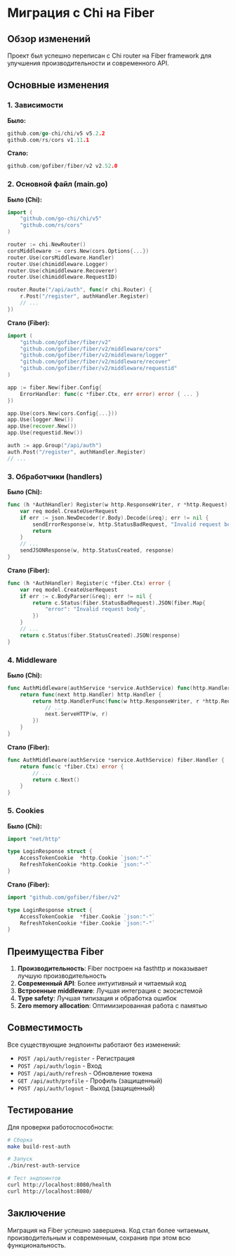 # Миграция с Chi на Fiber

## Обзор изменений

Проект был успешно переписан с Chi router на Fiber framework для улучшения производительности и современного API.

## Основные изменения

### 1. Зависимости

**Было:**
```go
github.com/go-chi/chi/v5 v5.2.2
github.com/rs/cors v1.11.1
```

**Стало:**
```go
github.com/gofiber/fiber/v2 v2.52.0
```

### 2. Основной файл (main.go)

**Было (Chi):**
```go
import (
    "github.com/go-chi/chi/v5"
    "github.com/rs/cors"
)

router := chi.NewRouter()
corsMiddleware := cors.New(cors.Options{...})
router.Use(corsMiddleware.Handler)
router.Use(chimiddleware.Logger)
router.Use(chimiddleware.Recoverer)
router.Use(chimiddleware.RequestID)

router.Route("/api/auth", func(r chi.Router) {
    r.Post("/register", authHandler.Register)
    // ...
})
```

**Стало (Fiber):**
```go
import (
    "github.com/gofiber/fiber/v2"
    "github.com/gofiber/fiber/v2/middleware/cors"
    "github.com/gofiber/fiber/v2/middleware/logger"
    "github.com/gofiber/fiber/v2/middleware/recover"
    "github.com/gofiber/fiber/v2/middleware/requestid"
)

app := fiber.New(fiber.Config{
    ErrorHandler: func(c *fiber.Ctx, err error) error { ... }
})

app.Use(cors.New(cors.Config{...}))
app.Use(logger.New())
app.Use(recover.New())
app.Use(requestid.New())

auth := app.Group("/api/auth")
auth.Post("/register", authHandler.Register)
// ...
```

### 3. Обработчики (handlers)

**Было (Chi):**
```go
func (h *AuthHandler) Register(w http.ResponseWriter, r *http.Request) {
    var req model.CreateUserRequest
    if err := json.NewDecoder(r.Body).Decode(&req); err != nil {
        sendErrorResponse(w, http.StatusBadRequest, "Invalid request body")
        return
    }
    // ...
    sendJSONResponse(w, http.StatusCreated, response)
}
```

**Стало (Fiber):**
```go
func (h *AuthHandler) Register(c *fiber.Ctx) error {
    var req model.CreateUserRequest
    if err := c.BodyParser(&req); err != nil {
        return c.Status(fiber.StatusBadRequest).JSON(fiber.Map{
            "error": "Invalid request body",
        })
    }
    // ...
    return c.Status(fiber.StatusCreated).JSON(response)
}
```

### 4. Middleware

**Было (Chi):**
```go
func AuthMiddleware(authService *service.AuthService) func(http.Handler) http.Handler {
    return func(next http.Handler) http.Handler {
        return http.HandlerFunc(func(w http.ResponseWriter, r *http.Request) {
            // ...
            next.ServeHTTP(w, r)
        })
    }
}
```

**Стало (Fiber):**
```go
func AuthMiddleware(authService *service.AuthService) fiber.Handler {
    return func(c *fiber.Ctx) error {
        // ...
        return c.Next()
    }
}
```

### 5. Cookies

**Было (Chi):**
```go
import "net/http"

type LoginResponse struct {
    AccessTokenCookie  *http.Cookie `json:"-"`
    RefreshTokenCookie *http.Cookie `json:"-"`
}
```

**Стало (Fiber):**
```go
import "github.com/gofiber/fiber/v2"

type LoginResponse struct {
    AccessTokenCookie  *fiber.Cookie `json:"-"`
    RefreshTokenCookie *fiber.Cookie `json:"-"`
}
```

## Преимущества Fiber

1. **Производительность**: Fiber построен на fasthttp и показывает лучшую производительность
2. **Современный API**: Более интуитивный и читаемый код
3. **Встроенные middleware**: Лучшая интеграция с экосистемой
4. **Type safety**: Лучшая типизация и обработка ошибок
5. **Zero memory allocation**: Оптимизированная работа с памятью

## Совместимость

Все существующие эндпоинты работают без изменений:
- `POST /api/auth/register` - Регистрация
- `POST /api/auth/login` - Вход
- `POST /api/auth/refresh` - Обновление токена
- `GET /api/auth/profile` - Профиль (защищенный)
- `POST /api/auth/logout` - Выход (защищенный)

## Тестирование

Для проверки работоспособности:

```bash
# Сборка
make build-rest-auth

# Запуск
./bin/rest-auth-service

# Тест эндпоинтов
curl http://localhost:8080/health
curl http://localhost:8080/
```

## Заключение

Миграция на Fiber успешно завершена. Код стал более читаемым, производительным и современным, сохранив при этом всю функциональность.
